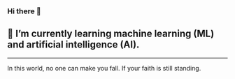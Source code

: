### Hi there 👋

## 🌱 I’m currently learning  machine learning (ML) and artificial intelligence (AI).





---
In this world, no one can make you fall. If your faith is still standing.
<!--
**XiayuFish/XiayuFish** is a ✨ _special_ ✨ repository because its `README.md` (this file) appears on your GitHub profile.

Here are some ideas to get you started:

- 🔭 I’m currently working on ...

- 👯 I’m looking to collaborate on ...
- 🤔 I’m looking for help with ...
- 💬 Ask me about ...
- 📫 How to reach me: ...
- 😄 Pronouns: ...
- ⚡ Fun fact: ...
-->
